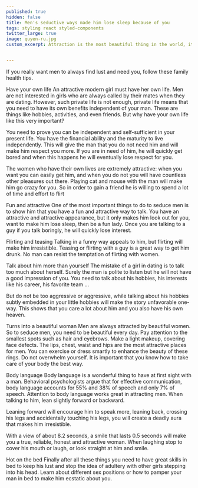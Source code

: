 ```yaml
---
published: true
hidden: false
title: Men's seductive ways made him lose sleep because of you
tags: styling react styled-components
twitter_large: true
image: quyen-ru.jpg
custom_excerpt: Attraction is the most beautiful thing in the world, it is an invisible force that attracts men to irresistible. An attractive girl is a person who left a deep impression after the meeting.


---
```


If you really want men to always find lust and need you, follow these family health tips.

Have your own life
An attractive modern girl must have her own life. Men are not interested in girls who are always called by their mates when they are dating. However, such private life is not enough, private life means that you need to have its own benefits independent of your man. These are things like hobbies, activities, and even friends. But why have your own life like this very important?

You need to prove you can be independent and self-sufficient in your present life. You have the financial ability and the maturity to live independently. This will give the man that you do not need him and will make him respect you more. If you are in need of him, he will quickly get bored and when this happens he will eventually lose respect for you.

The women who have their own lives are extremely attractive: when you want you can easily get him, and when you do not you will have countless other pleasures out there. Playing cat and mouse with the man will make him go crazy for you. So in order to gain a friend he is willing to spend a lot of time and effort to flirt

Fun and attractive
One of the most important things to do to seduce men is to show him that you have a fun and attractive way to talk. You have an attractive and attractive appearance, but it only makes him look out for you, want to make him lose sleep, then be a fun lady. Once you are talking to a guy if you talk boringly, he will quickly lose interest.

Flirting and teasing
Talking in a funny way appeals to him, but flirting will make him irresistible. Teasing or flirting with a guy is a great way to get him drunk. No man can resist the temptation of flirting with women.

Talk about him more than yourself
The mistake of a girl in dating is to talk too much about herself. Surely the man is polite to listen but he will not have a good impression of you. You need to talk about his hobbies, his interests like his career, his favorite team ...

But do not be too aggressive or aggressive, while talking about his hobbies subtly embedded in your little hobbies will make the story unfavorable one-way. This shows that you care a lot about him and you also have his own heaven.

Turns into a beautiful woman
Men are always attracted by beautiful women. So to seduce men, you need to be beautiful every day. Pay attention to the smallest spots such as hair and eyebrows. Make a light makeup, covering face defects. The lips, chest, waist and hips are the most attractive places for men. You can exercise or dress smartly to enhance the beauty of these rings. Do not overwhelm yourself. It is important that you know how to take care of your body the best way.

Body language
Body language is a wonderful thing to have at first sight with a man. Behavioral psychologists argue that for effective communication, body language accounts for 55% and 38% of speech and only 7% of speech. Attention to body language works great in attracting men. When talking to him, lean slightly forward or backward.

Leaning forward will encourage him to speak more, leaning back, crossing his legs and accidentally touching his legs, you will create a deadly aura that makes him irresistible.

With a view of about 8.2 seconds, a smile that lasts 0.5 seconds will make you a true, reliable, honest and attractive woman. When laughing stop to cover his mouth or laugh, or look straight at him and smile.

Hot on the bed
Finally after all these things you need to have great skills in bed to keep his lust and stop the idea of ​​adultery with other girls stepping into his head. Learn about different sex positions or how to pamper your man in bed to make him ecstatic about you.


